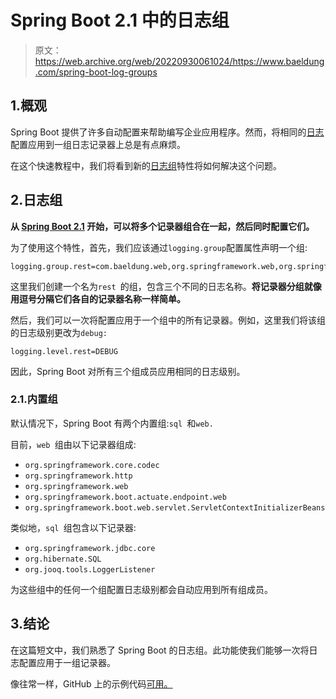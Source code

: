 # Spring Boot 2.1 中的日志组

> 原文：<https://web.archive.org/web/20220930061024/https://www.baeldung.com/spring-boot-log-groups>

## 1.概观

Spring Boot 提供了许多自动配置来帮助编写企业应用程序。然而，将相同的[日志](/web/20221208143832/https://www.baeldung.com/spring-boot-logging)配置应用到一组日志记录器上总是有点麻烦。

在这个快速教程中，我们将看到新的[日志组](https://web.archive.org/web/20221208143832/https://docs.spring.io/spring-boot/docs/2.2.6.RELEASE/reference/html/spring-boot-features.html#boot-features-custom-log-groups)特性将如何解决这个问题。

## 2.日志组

**从 [Spring Boot 2.1](https://web.archive.org/web/20221208143832/https://github.com/spring-projects/spring-boot/wiki/Spring-Boot-2.1-Release-Notes#logging-groups) 开始，可以将多个记录器组合在一起，然后同时配置它们。**

为了使用这个特性，首先，我们应该通过`logging.group`配置属性声明一个组:

```
logging.group.rest=com.baeldung.web,org.springframework.web,org.springframework.http
```

这里我们创建一个名为`rest `的组，包含三个不同的日志名称。**将记录器分组就像用逗号分隔它们各自的记录器名称一样简单。**

然后，我们可以一次将配置应用于一个组中的所有记录器。例如，这里我们将该组的日志级别更改为`debug:`

```
logging.level.rest=DEBUG 
```

因此，Spring Boot 对所有三个组成员应用相同的日志级别。

### 2.1.内置组

默认情况下，Spring Boot 有两个内置组:`sql `和`web. `

目前，`web `组由以下记录器组成:

*   `org.springframework.core.codec`
*   `org.springframework.http`
*   `org.springframework.web`
*   `org.springframework.boot.actuate.endpoint.web`
*   `org.springframework.boot.web.servlet.ServletContextInitializerBeans`

类似地，`sql `组包含以下记录器:

*   `org.springframework.jdbc.core`
*   `org.hibernate.SQL`
*   `org.jooq.tools.LoggerListener`

为这些组中的任何一个组配置日志级别都会自动应用到所有组成员。

## 3.结论

在这篇短文中，我们熟悉了 Spring Boot 的日志组。此功能使我们能够一次将日志配置应用于一组记录器。

像往常一样，GitHub 上的示例代码[可用。](https://web.archive.org/web/20221208143832/https://github.com/eugenp/tutorials/tree/master/spring-boot-modules/spring-boot-logging-log4j2)